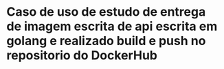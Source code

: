 # Caso de uso de estudo de entrega de imagem escrita de api escrita em golang e realizado build e push no repositorio do DockerHub
